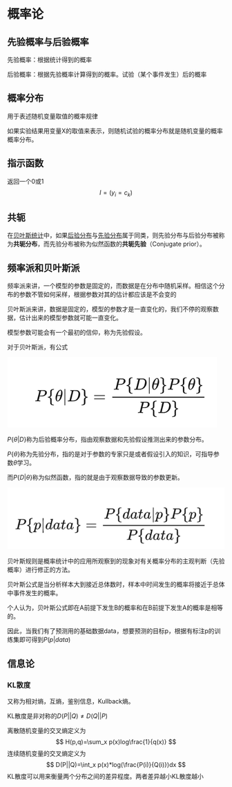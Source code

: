 # 概率论

## 先验概率与后验概率

先验概率：根据统计得到的概率

后验概率：根据先验概率计算得到的概率。试验（某个事件发生）后的概率

## 概率分布

用于表述随机变量取值的概率规律

如果实验结果用变量X的取值来表示，则随机试验的概率分布就是随机变量的概率概率分布。

## 指示函数

返回一个0或1
$$
I=(y_i=c_k)
$$

## 共轭

在[贝叶斯统计](https://zh.wikipedia.org/wiki/贝叶斯统计)中，如果[后验分布](https://zh.wikipedia.org/wiki/後驗分布)与[先验分布](https://zh.wikipedia.org/wiki/先驗分布)属于同类，则先验分布与后验分布被称为**共轭分布**，而先验分布被称为似然函数的**共轭先验**（Conjugate prior）。

## 频率派和贝叶斯派

频率派来讲，一个模型的参数是固定的，而数据是在分布中随机采样。相信这个分布的参数不管如何采样，根据参数对其的估计都应该是不会变的



贝叶斯派来讲，数据是固定的，模型的参数才是一直变化的，我们不停的观察数据，估计出来的模型参数就可能一直变化。

模型参数可能会有一个最初的信仰，称为先验假设。

对于贝叶斯派，有公式

![image-20230313171526342](./%E6%A6%82%E7%8E%87%E8%AE%BA.assets/image-20230313171526342.png)

$P\{\theta|D\}$称为后验概率分布，指由观察数据和先验假设推测出来的参数分布。

$P\{\theta\}$称为先验分布，指的是对于参数的专家只是或者假设引入的知识，可指导参数$\theta$学习。

而$P\{D|\theta\}$称为似然函数，指的就是由于观察数据导致的参数更新。

![image-20230313172019673](./%E6%A6%82%E7%8E%87%E8%AE%BA.assets/image-20230313172019673.png)



贝叶斯规则是概率统计中的应用所观察到的现象对有关概率分布的主观判断（先验概率）进行修正的方法。

贝叶斯公式是当分析样本大到接近总体数时，样本中时间发生的概率将接近于总体中事件发生的概率。



个人认为，贝叶斯公式即在A前提下发生B的概率和在B前提下发生A的概率是相等的。

因此，当我们有了预测用的基础数据data，想要预测的目标p，根据有标注p的训练集即可得到$P(p|data)$

## 信息论

### KL散度

又称为相对熵，互熵，鉴别信息，Kullback熵。

KL散度是非对称的$D(P||Q)\ne D(Q||P)$

离散随机变量的交叉熵定义为
$$
H(p,q)=\sum_x p(x)log\frac{1}{q(x)}
$$
连续随机变量的交叉熵定义为
$$
D(P||Q)=\int_x p(x)*log(\frac{P(i)}{Q(i)})dx
$$
KL散度可以用来衡量两个分布之间的差异程度。两者差异越小KL散度越小


